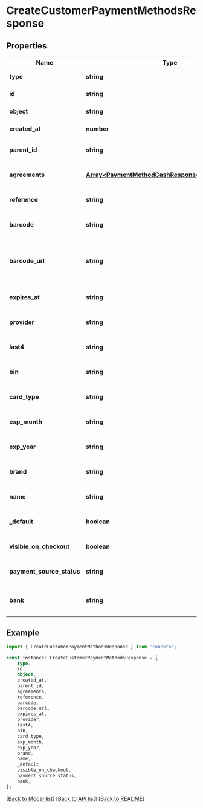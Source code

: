 # CreateCustomerPaymentMethodsResponse


## Properties

Name | Type | Description | Notes
------------ | ------------- | ------------- | -------------
**type** | **string** |  | [default to undefined]
**id** | **string** |  | [default to undefined]
**object** | **string** |  | [default to undefined]
**created_at** | **number** |  | [default to undefined]
**parent_id** | **string** |  | [optional] [default to undefined]
**agreements** | [**Array&lt;PaymentMethodCashResponseAllOfAgreements&gt;**](PaymentMethodCashResponseAllOfAgreements.md) |  | [optional] [default to undefined]
**reference** | **string** |  | [optional] [default to undefined]
**barcode** | **string** |  | [optional] [default to undefined]
**barcode_url** | **string** | URL to the barcode image, reference is the same as barcode | [optional] [default to undefined]
**expires_at** | **string** |  | [optional] [default to undefined]
**provider** | **string** |  | [optional] [default to undefined]
**last4** | **string** |  | [optional] [default to undefined]
**bin** | **string** |  | [optional] [default to undefined]
**card_type** | **string** |  | [optional] [default to undefined]
**exp_month** | **string** |  | [optional] [default to undefined]
**exp_year** | **string** |  | [optional] [default to undefined]
**brand** | **string** |  | [optional] [default to undefined]
**name** | **string** |  | [optional] [default to undefined]
**_default** | **boolean** |  | [optional] [default to undefined]
**visible_on_checkout** | **boolean** |  | [optional] [default to undefined]
**payment_source_status** | **string** |  | [optional] [default to undefined]
**bank** | **string** | Bank name for the SPEI payment method | [optional] [default to undefined]

## Example

```typescript
import { CreateCustomerPaymentMethodsResponse } from 'conekta';

const instance: CreateCustomerPaymentMethodsResponse = {
    type,
    id,
    object,
    created_at,
    parent_id,
    agreements,
    reference,
    barcode,
    barcode_url,
    expires_at,
    provider,
    last4,
    bin,
    card_type,
    exp_month,
    exp_year,
    brand,
    name,
    _default,
    visible_on_checkout,
    payment_source_status,
    bank,
};
```

[[Back to Model list]](../README.md#documentation-for-models) [[Back to API list]](../README.md#documentation-for-api-endpoints) [[Back to README]](../README.md)
